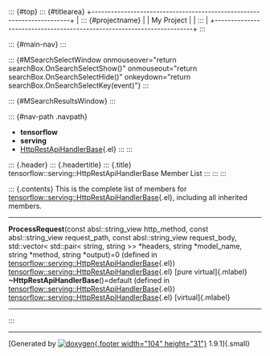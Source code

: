 ::: {#top}
::: {#titlearea}
+-----------------------------------------------------------------------+
| ::: {#projectname}                                                    |
| My Project                                                            |
| :::                                                                   |
+-----------------------------------------------------------------------+
:::

::: {#main-nav}
:::

::: {#MSearchSelectWindow onmouseover="return searchBox.OnSearchSelectShow()" onmouseout="return searchBox.OnSearchSelectHide()" onkeydown="return searchBox.OnSearchSelectKey(event)"}
:::

::: {#MSearchResultsWindow}
:::

::: {#nav-path .navpath}
-   **tensorflow**
-   **serving**
-   [HttpRestApiHandlerBase](classtensorflow_1_1serving_1_1HttpRestApiHandlerBase.html){.el}
:::
:::

::: {.header}
::: {.headertitle}
::: {.title}
tensorflow::serving::HttpRestApiHandlerBase Member List
:::
:::
:::

::: {.contents}
This is the complete list of members for
[tensorflow::serving::HttpRestApiHandlerBase](classtensorflow_1_1serving_1_1HttpRestApiHandlerBase.html){.el},
including all inherited members.

  ----------------------------------------------------------------------------------------------------------------------------------------------------------------------------------------------------------------------------------------------------------------------------------------------------------------------------------------------------------------------------------------- --------------------------------------------------------------------------------------------------------------- -------------------------
  **ProcessRequest**(const absl::string\_view http\_method, const absl::string\_view request\_path, const absl::string\_view request\_body, std::vector\< std::pair\< string, string \>\> \*headers, string \*model\_name, string \*method, string \*output)=0 (defined in [tensorflow::serving::HttpRestApiHandlerBase](classtensorflow_1_1serving_1_1HttpRestApiHandlerBase.html){.el})   [tensorflow::serving::HttpRestApiHandlerBase](classtensorflow_1_1serving_1_1HttpRestApiHandlerBase.html){.el}   [pure virtual]{.mlabel}
  **\~HttpRestApiHandlerBase**()=default (defined in [tensorflow::serving::HttpRestApiHandlerBase](classtensorflow_1_1serving_1_1HttpRestApiHandlerBase.html){.el})                                                                                                                                                                                                                         [tensorflow::serving::HttpRestApiHandlerBase](classtensorflow_1_1serving_1_1HttpRestApiHandlerBase.html){.el}   [virtual]{.mlabel}
  ----------------------------------------------------------------------------------------------------------------------------------------------------------------------------------------------------------------------------------------------------------------------------------------------------------------------------------------------------------------------------------------- --------------------------------------------------------------------------------------------------------------- -------------------------
:::

------------------------------------------------------------------------

[Generated by [![doxygen](doxygen.svg){.footer width="104"
height="31"}](https://www.doxygen.org/index.html) 1.9.1]{.small}
